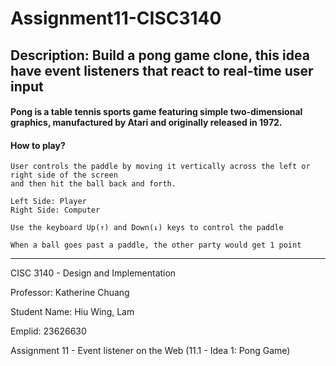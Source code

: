 # Assignment11-CISC3140
## Description: Build a pong game clone, this idea have event listeners that react to real-time user input

#### Pong is a table tennis sports game featuring simple two-dimensional graphics, manufactured by Atari and originally released in 1972.

#### How to play?

    User controls the paddle by moving it vertically across the left or right side of the screen
    and then hit the ball back and forth.
    
    Left Side: Player
    Right Side: Computer
    
    Use the keyboard Up(↑) and Down(↓) keys to control the paddle
    
    When a ball goes past a paddle, the other party would get 1 point
    
------------------------------------------------------------------------------------------------------------------------------
CISC 3140 - Design and Implementation

Professor: Katherine Chuang

Student Name: Hiu Wing, Lam

Emplid: 23626630

Assignment 11 - Event listener on the Web (11.1 - Idea 1: Pong Game)
